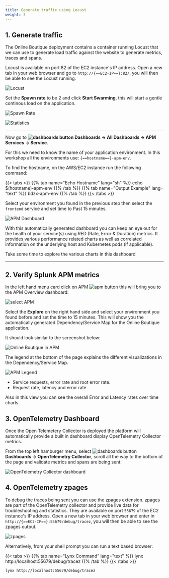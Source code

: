 ```yaml
---
title: Generate traffic using Locust
weight: 3
---
```


## 1. Generate traffic

The Online Boutique deployment contains a container running Locust that we can use to generate load traffic against the website to generate metrics, traces and spans.

Locust is available on port 82 of the EC2 instance's IP address. Open a new tab in your web browser and go to `http://{==EC2-IP==}:82/`, you will then be able to see the Locust running.

![Locust](../../../images/locust.png)

Set the **Spawn rate** to be 2 and click **Start Swarming**, this will start a gentle continous load on the application.

![Spawn Rate](../../../images/locust-spawn-rate.png)

![Statistics](../../../images/locust-statistics.png)

---

Now go to **![dashboards button](../../../images/dashboards.png) Dashboards → All Dashboards → APM Services → Service**.

For this we need to know the name of your application environment. In this workshop all the environments use: `{==hostname==}-apm-env`.

To find the hostname, on the AWS/EC2 instance run the following command:

{{< tabs >}}
{{% tab name="Echo Hostname" lang="sh" %}}
echo $(hostname)-apm-env
{{% /tab %}}
{{% tab name="Output Example" lang= "text" %}}
bdzx-apm-env
{{% /tab %}}
{{< /tabs >}}

Select your environment you found in the previous step then select the `frontend` service and set time to Past 15 minutes.

![APM Dashboard](../../../images/online-boutique-service-dashboard.png)

With this automatically generated dashboard you can keep an eye out for the health of your service(s) using RED (Rate, Error & Duration) metrics. It provides various performance related charts as well as correlated information on the underlying host and Kubernetes pods (if applicable).

Take some time to explore the various charts in this dashboard

---

## 2. Verify Splunk APM metrics

In the left hand menu card click on APM ![apm button](../../../images/apm.png) this will bring you to the APM Overview dashboard:

![select APM](../../../images/online-boutique-apm.png)

Select the **Explore** on the right hand side and select your environment you found before and set the time to 15 minutes. This will show you the automatically generated Dependency/Service Map for the Online Boutique application.

It should look similar to the screenshot below:

![Online Boutique in APM](../../../images/online-boutique-map.png)

The legend at the bottom of the page explains the different visualizations in the Dependency/Service Map.

![APM Legend](../../../images/apm-legend.png)

* Service requests, error rate and root error rate.
* Request rate, latency and error rate

Also in this view you can see the overall Error and Latency rates over time charts.

## 3. OpenTelemetry Dashboard

Once the Open Telemetery Collector is deployed the platform will automatically provide a built in dashboard display OpenTelemetry Collector metrics.

From the top left hamburger menu, select ![dashboards button](../../../images/dashboards.png) **Dashboards → OpenTelemetry Collector**, scroll all the way to the bottom of the page and validate metrics and spans are being sent:

![OpenTelemetry Collector dashboard](../../../images/otel-dashboard.png)

## 4. OpenTelemetry zpages

To debug the traces being sent you can use the zpages extension. [zpages][zpages] are part of the OpenTelemetry collector and provide live data for troubleshooting and statistics. They are available on port `55679` of the EC2 instance's IP address. Open a new tab in your web browser and enter in `http://{==EC2-IP==}:55679/debug/tracez`, you will then be able to see the zpages output.

[zpages]: https://github.com/open-telemetry/opentelemetry-specification/blob/main/experimental/trace/zpages.md#tracez

![zpages](../../../images/zpages.png)

Alternatively, from your shell prompt you can run a text based browser:

{{< tabs >}}
{{% tab name="Lynx Command" lang="text" %}}
  lynx http://localhost:55679/debug/tracez
{{% /tab %}}
{{< /tabs >}}

    lynx http://localhost:55679/debug/tracez